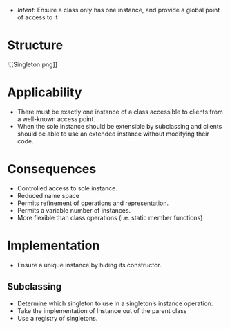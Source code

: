 * *Intent*: Ensure a class only has one instance, and provide a global point of access to it
# Structure
![[Singleton.png]]

# Applicability
* There must be exactly one instance of a class accessible to clients from a well-known access point.
* When the sole instance should be extensible by subclassing and clients should be able to use an extended instance without modifying their code.

# Consequences
* Controlled access to sole instance.
* Reduced name space
* Permits refinement of operations and representation.
* Permits a variable number of instances.
* More flexible than class operations (i.e.  static member functions)

# Implementation
* Ensure a unique instance by hiding its constructor.

## Subclassing
* Determine which singleton to use in a singleton’s instance operation.
* Take the implementation of Instance out of the parent class
* Use a registry of singletons.